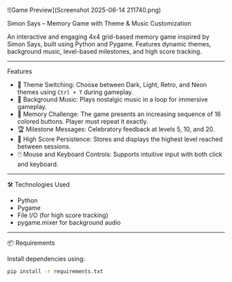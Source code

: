 ![Game Preview](Screenshot 2025-06-14 211740.png)


Simon Says – Memory Game with Theme & Music Customization

An interactive and engaging 4x4 grid-based memory game inspired by Simon Says, built using Python and Pygame. Features dynamic themes, background music, level-based milestones, and high score tracking.

---

  Features

- 🎨 Theme Switching: Choose between Dark, Light, Retro, and Neon themes using `Ctrl + T` during gameplay.
- 🎵 Background Music: Plays nostalgic music in a loop for immersive gameplay.
- 🧠 Memory Challenge: The game presents an increasing sequence of 16 colored buttons. Player must repeat it exactly.
- 🏆 Milestone Messages: Celebratory feedback at levels 5, 10, and 20.
- 💾 High Score Persistence: Stores and displays the highest level reached between sessions.
- 🖱️ Mouse and Keyboard Controls: Supports intuitive input with both click and keyboard.

---

 🛠️ Technologies Used

- Python
- Pygame
- File I/O (for high score tracking)
- pygame.mixer for background audio

---

 📦 Requirements

Install dependencies using:

```bash
pip install -r requirements.txt
